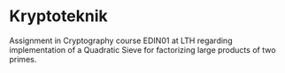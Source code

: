 # Kryptoteknik

Assignment in Cryptography course EDIN01 at LTH regarding implementation of a Quadratic Sieve for factorizing large products of two primes.
